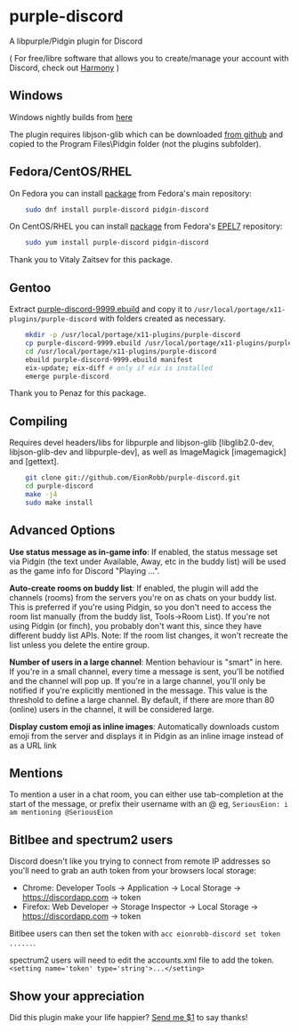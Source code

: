 # purple-discord
A libpurple/Pidgin plugin for Discord

( For free/libre software that allows you to create/manage your account with Discord, check out [Harmony](https://github.com/nickolas360/harmony) )

Windows
-------
Windows nightly builds from [here](https://eion.robbmob.com/libdiscord.dll)

The plugin requires libjson-glib which can be downloaded [from github](https://github.com/EionRobb/skype4pidgin/raw/master/skypeweb/libjson-glib-1.0.dll) and copied to the Program Files\Pidgin folder (not the plugins subfolder).

Fedora/CentOS/RHEL
---------
On Fedora you can install [package](https://apps.fedoraproject.org/packages/purple-discord) from Fedora's main repository:

```bash
	sudo dnf install purple-discord pidgin-discord
```

On CentOS/RHEL you can install [package](https://apps.fedoraproject.org/packages/purple-discord) from Fedora's [EPEL7](https://fedoraproject.org/wiki/EPEL) repository:

```bash
	sudo yum install purple-discord pidgin-discord
```

Thank you to Vitaly Zaitsev for this package.

Gentoo
--------

Extract [purple-discord-9999.ebuild](https://github.com/EionRobb/purple-discord/files/994369/ebuild.zip) and copy it to `/usr/local/portage/x11-plugins/purple-discord` with folders created as necessary.

```bash
    mkdir -p /usr/local/portage/x11-plugins/purple-discord
	cp purple-discord-9999.ebuild /usr/local/portage/x11-plugins/purple-discord
	cd /usr/local/portage/x11-plugins/purple-discord
	ebuild purple-discord-9999.ebuild manifest
	eix-update; eix-diff # only if eix is installed
	emerge purple-discord
```

Thank you to Penaz for this package.

Compiling
---------
Requires devel headers/libs for libpurple and libjson-glib [libglib2.0-dev, libjson-glib-dev and libpurple-dev], as well as ImageMagick [imagemagick] and [gettext].
```bash
	git clone git://github.com/EionRobb/purple-discord.git
	cd purple-discord
	make -j4
	sudo make install
```

Advanced Options
----------------
**Use status message as in-game info**: If enabled, the status message set via
Pidgin (the text under Available, Away, etc in the buddy list) will be
used as the game info for Discord "Playing ...".

**Auto-create rooms on buddy list**: If enabled, the plugin will add the
channels (rooms) from the servers you're on as chats on your buddy list.
This is preferred if you're using Pidgin, so you don't need to access
the room list manually (from the buddy list, Tools->Room List). If 
you're not using Pidgin (or finch), you probably don't want this, since
they have different buddy list APIs.
Note: If the room list changes, it won't recreate the list unless you
delete the entire group.

**Number of users in a large channel**: Mention behaviour is "smart" in
here. If you're in a small channel, every time a message is sent, you'll
be notified and the channel will pop up. If you're in a large channel,
you'll only be notified if you're explicitly mentioned in the message.
This value is the threshold to define a large channel. By default, if
there are more than 80 (online) users in the channel, it will be
considered large.

**Display custom emoji as inline images**: Automatically downloads custom
emoji from the server and displays it in Pidgin as an inline image instead
of as a URL link

Mentions
--------
To mention a user in a chat room, you can either use tab-completion at the
start of the message, or prefix their username with an @ eg,
`SeriousEion: i am mentioning @SeriousEion`

Bitlbee and spectrum2 users
---------------------------
Discord doesn't like you trying to connect from remote IP addresses so
you'll need to grab an auth token from your browsers local storage:

* Chrome: Developer Tools -> Application -> Local Storage -> https://discordapp.com -> token
* Firefox: Web Developer -> Storage Inspector -> Local Storage -> https://discordapp.com -> token

Bitlbee users can then set the token with `acc eionrobb-discord set token ......`.

spectrum2 users will need to edit the accounts.xml file to add the token. `<setting name='token' type='string'>...</setting>`

Show your appreciation
----------------------
Did this plugin make your life happier?  [Send me $1](https://www.paypal.com/cgi-bin/webscr?cmd=_s-xclick&hosted_button_id=PZMBF2QVF69GA) to say thanks!
